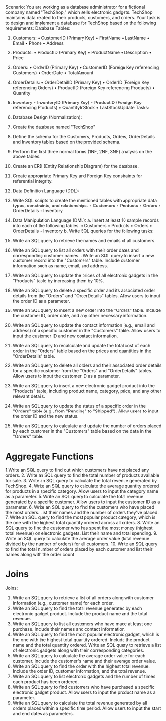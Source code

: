 Scenario: You are working as a database administrator for a fictional company named "TechShop," 
which sells electronic gadgets. TechShop maintains data related to their products, customers, and 
orders. Your task is to design and implement a database for TechShop based on the following 
requirements:
Database Tables:
1. Customers:
• CustomerID (Primary Key)
• FirstName
• LastName
• Email
• Phone
• Address
2. Products:
• ProductID (Primary Key)
• ProductName
• Description
• Price
3. Orders:
• OrderID (Primary Key)
• CustomerID (Foreign Key referencing Customers)
• OrderDate
• TotalAmount
4. OrderDetails:
• OrderDetailID (Primary Key)
• OrderID (Foreign Key referencing Orders)
• ProductID (Foreign Key referencing Products)
• Quantity
5. Inventory
• InventoryID (Primary Key)
• ProductID (Foreign Key referencing Products)
• QuantityInStock
• LastStockUpdate
Tasks:
1. Database Design (Normalization):
1. Create the database named "TechShop"
2. Define the schema for the Customers, Products, Orders, OrderDetails and Inventory tables 
based on the provided schema.
3. Perform the first three normal forms (1NF, 2NF, 3NF) analysis on the above tables. 
4. Create an ERD (Entity Relationship Diagram) for the database.
5. Create appropriate Primary Key and Foreign Key constraints for referential integrity.
2. Data Definition Language (DDL):
1. Write SQL scripts to create the mentioned tables with appropriate data types, constraints, and 
relationships. 
• Customers
• Products
• Orders
• OrderDetails 
• Inventory

3. Data Manipulation Language (DML):
a. Insert at least 10 sample records into each of the following tables.
• Customers
• Products
• Orders
• OrderDetails 
• Inventory
b. Write SQL queries for the following tasks: 
1. Write an SQL query to retrieve the names and emails of all customers. 
2. Write an SQL query to list all orders with their order dates and corresponding customer 
names.
. Write an SQL query to insert a new customer record into the "Customers" table. Include 
customer information such as name, email, and address.
4. Write an SQL query to update the prices of all electronic gadgets in the "Products" table by 
increasing them by 10%.
5. Write an SQL query to delete a specific order and its associated order details from the 
"Orders" and "OrderDetails" tables. Allow users to input the order ID as a parameter.
6. Write an SQL query to insert a new order into the "Orders" table. Include the customer ID, 
order date, and any other necessary information.
7. Write an SQL query to update the contact information (e.g., email and address) of a specific 
customer in the "Customers" table. Allow users to input the customer ID and new contact 
information.
8. Write an SQL query to recalculate and update the total cost of each order in the "Orders" 
table based on the prices and quantities in the "OrderDetails" table.
9. Write an SQL query to delete all orders and their associated order details for a specific 
customer from the "Orders" and "OrderDetails" tables. Allow users to input the customer ID 
as a parameter.
10. Write an SQL query to insert a new electronic gadget product into the "Products" table, 
including product name, category, price, and any other relevant details.
11. Write an SQL query to update the status of a specific order in the "Orders" table (e.g., from 
"Pending" to "Shipped"). Allow users to input the order ID and the new status.
12. Write an SQL query to calculate and update the number of orders placed by each customer 
in the "Customers" table based on the data in the "Orders" table.

# Aggregate Functions
1.Write an SQL query to find out which customers have not placed any orders.
2. Write an SQL query to find the total number of products available for sale. 
3. Write an SQL query to calculate the total revenue generated by TechShop. 
4. Write an SQL query to calculate the average quantity ordered for products in a specific category. 
Allow users to input the category name as a parameter.
5. Write an SQL query to calculate the total revenue generated by a specific customer. Allow users 
to input the customer ID as a parameter.
6. Write an SQL query to find the customers who have placed the most orders. List their names 
and the number of orders they've placed.
7. Write an SQL query to find the most popular product category, which is the one with the highest 
total quantity ordered across all orders.
8. Write an SQL query to find the customer who has spent the most money (highest total revenue) 
on electronic gadgets. List their name and total spending.
9. Write an SQL query to calculate the average order value (total revenue divided by the number of 
orders) for all customers.
10. Write an SQL query to find the total number of orders placed by each customer and list their 
names along with the order count

# Joins
Joins:
1. Write an SQL query to retrieve a list of all orders along with customer information (e.g., 
customer name) for each order.
2. Write an SQL query to find the total revenue generated by each electronic gadget product. 
Include the product name and the total revenue.
3. Write an SQL query to list all customers who have made at least one purchase. Include their 
names and contact information.
4. Write an SQL query to find the most popular electronic gadget, which is the one with the highest 
total quantity ordered. Include the product name and the total quantity ordered.
Write an SQL query to retrieve a list of electronic gadgets along with their corresponding 
categories.
6. Write an SQL query to calculate the average order value for each customer. Include the 
customer's name and their average order value.
7. Write an SQL query to find the order with the highest total revenue. Include the order ID, 
customer information, and the total revenue.
8. Write an SQL query to list electronic gadgets and the number of times each product has been 
ordered.
9. Write an SQL query to find customers who have purchased a specific electronic gadget product. 
Allow users to input the product name as a parameter.
10. Write an SQL query to calculate the total revenue generated by all orders placed within a 
specific time period. Allow users to input the start and end dates as parameters.
